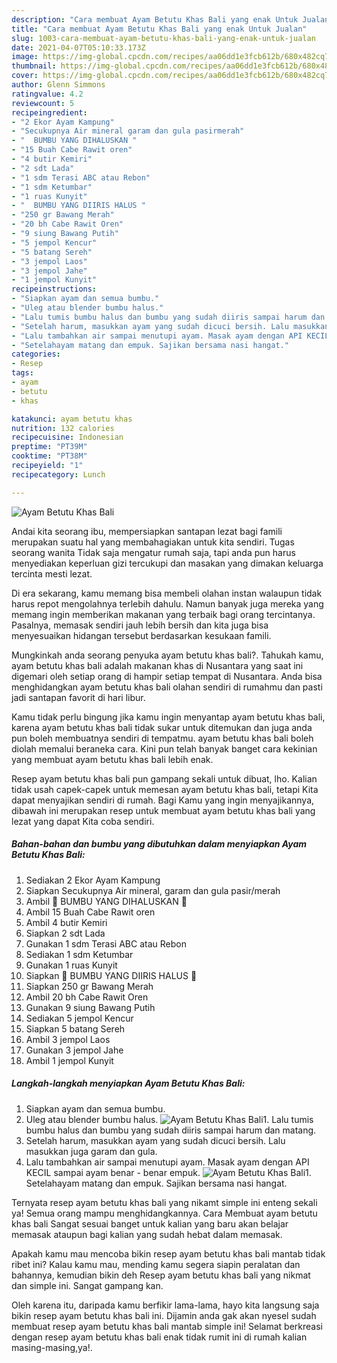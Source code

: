 ```yaml
---
description: "Cara membuat Ayam Betutu Khas Bali yang enak Untuk Jualan"
title: "Cara membuat Ayam Betutu Khas Bali yang enak Untuk Jualan"
slug: 1003-cara-membuat-ayam-betutu-khas-bali-yang-enak-untuk-jualan
date: 2021-04-07T05:10:33.173Z
image: https://img-global.cpcdn.com/recipes/aa06dd1e3fcb612b/680x482cq70/ayam-betutu-khas-bali-foto-resep-utama.jpg
thumbnail: https://img-global.cpcdn.com/recipes/aa06dd1e3fcb612b/680x482cq70/ayam-betutu-khas-bali-foto-resep-utama.jpg
cover: https://img-global.cpcdn.com/recipes/aa06dd1e3fcb612b/680x482cq70/ayam-betutu-khas-bali-foto-resep-utama.jpg
author: Glenn Simmons
ratingvalue: 4.2
reviewcount: 5
recipeingredient:
- "2 Ekor Ayam Kampung"
- "Secukupnya Air mineral garam dan gula pasirmerah"
- "  BUMBU YANG DIHALUSKAN "
- "15 Buah Cabe Rawit oren"
- "4 butir Kemiri"
- "2 sdt Lada"
- "1 sdm Terasi ABC atau Rebon"
- "1 sdm Ketumbar"
- "1 ruas Kunyit"
- "  BUMBU YANG DIIRIS HALUS "
- "250 gr Bawang Merah"
- "20 bh Cabe Rawit Oren"
- "9 siung Bawang Putih"
- "5 jempol Kencur"
- "5 batang Sereh"
- "3 jempol Laos"
- "3 jempol Jahe"
- "1 jempol Kunyit"
recipeinstructions:
- "Siapkan ayam dan semua bumbu."
- "Uleg atau blender bumbu halus."
- "Lalu tumis bumbu halus dan bumbu yang sudah diiris sampai harum dan matang."
- "Setelah harum, masukkan ayam yang sudah dicuci bersih. Lalu masukkan juga garam dan gula."
- "Lalu tambahkan air sampai menutupi ayam. Masak ayam dengan API KECIL sampai ayam benar - benar empuk."
- "Setelahayam matang dan empuk. Sajikan bersama nasi hangat."
categories:
- Resep
tags:
- ayam
- betutu
- khas

katakunci: ayam betutu khas 
nutrition: 132 calories
recipecuisine: Indonesian
preptime: "PT39M"
cooktime: "PT38M"
recipeyield: "1"
recipecategory: Lunch

---
```



![Ayam Betutu Khas Bali](https://img-global.cpcdn.com/recipes/aa06dd1e3fcb612b/680x482cq70/ayam-betutu-khas-bali-foto-resep-utama.jpg)

Andai kita seorang ibu, mempersiapkan santapan lezat bagi famili merupakan suatu hal yang membahagiakan untuk kita sendiri. Tugas seorang  wanita Tidak saja mengatur rumah saja, tapi anda pun harus menyediakan keperluan gizi tercukupi dan masakan yang dimakan keluarga tercinta mesti lezat.

Di era  sekarang, kamu memang bisa membeli olahan instan walaupun tidak harus repot mengolahnya terlebih dahulu. Namun banyak juga mereka yang memang ingin memberikan makanan yang terbaik bagi orang tercintanya. Pasalnya, memasak sendiri jauh lebih bersih dan kita juga bisa menyesuaikan hidangan tersebut berdasarkan kesukaan famili. 



Mungkinkah anda seorang penyuka ayam betutu khas bali?. Tahukah kamu, ayam betutu khas bali adalah makanan khas di Nusantara yang saat ini digemari oleh setiap orang di hampir setiap tempat di Nusantara. Anda bisa menghidangkan ayam betutu khas bali olahan sendiri di rumahmu dan pasti jadi santapan favorit di hari libur.

Kamu tidak perlu bingung jika kamu ingin menyantap ayam betutu khas bali, karena ayam betutu khas bali tidak sukar untuk ditemukan dan juga anda pun boleh membuatnya sendiri di tempatmu. ayam betutu khas bali boleh diolah memalui beraneka cara. Kini pun telah banyak banget cara kekinian yang membuat ayam betutu khas bali lebih enak.

Resep ayam betutu khas bali pun gampang sekali untuk dibuat, lho. Kalian tidak usah capek-capek untuk memesan ayam betutu khas bali, tetapi Kita dapat menyajikan sendiri di rumah. Bagi Kamu yang ingin menyajikannya, dibawah ini merupakan resep untuk membuat ayam betutu khas bali yang lezat yang dapat Kita coba sendiri.

<!--inarticleads1-->

##### Bahan-bahan dan bumbu yang dibutuhkan dalam menyiapkan Ayam Betutu Khas Bali:

1. Sediakan 2 Ekor Ayam Kampung
1. Siapkan Secukupnya Air mineral, garam dan gula pasir/merah
1. Ambil  🌿 BUMBU YANG DIHALUSKAN 🌿
1. Ambil 15 Buah Cabe Rawit oren
1. Ambil 4 butir Kemiri
1. Siapkan 2 sdt Lada
1. Gunakan 1 sdm Terasi ABC atau Rebon
1. Sediakan 1 sdm Ketumbar
1. Gunakan 1 ruas Kunyit
1. Siapkan  🌿 BUMBU YANG DIIRIS HALUS 🌿
1. Siapkan 250 gr Bawang Merah
1. Ambil 20 bh Cabe Rawit Oren
1. Gunakan 9 siung Bawang Putih
1. Sediakan 5 jempol Kencur
1. Siapkan 5 batang Sereh
1. Ambil 3 jempol Laos
1. Gunakan 3 jempol Jahe
1. Ambil 1 jempol Kunyit




<!--inarticleads2-->

##### Langkah-langkah menyiapkan Ayam Betutu Khas Bali:

1. Siapkan ayam dan semua bumbu.
1. Uleg atau blender bumbu halus.
<img src="//assets-global.cpcdn.com/assets/icons/button_play-2c75c40dde080a61004c1f40b05d8f140eaff45d7e9e6481dc71c63d2e7c4909.png" alt="Ayam Betutu Khas Bali">1. Lalu tumis bumbu halus dan bumbu yang sudah diiris sampai harum dan matang.
1. Setelah harum, masukkan ayam yang sudah dicuci bersih. Lalu masukkan juga garam dan gula.
1. Lalu tambahkan air sampai menutupi ayam. Masak ayam dengan API KECIL sampai ayam benar - benar empuk.
<img src="//assets-global.cpcdn.com/assets/icons/button_play-2c75c40dde080a61004c1f40b05d8f140eaff45d7e9e6481dc71c63d2e7c4909.png" alt="Ayam Betutu Khas Bali">1. Setelahayam matang dan empuk. Sajikan bersama nasi hangat.




Ternyata resep ayam betutu khas bali yang nikamt simple ini enteng sekali ya! Semua orang mampu menghidangkannya. Cara Membuat ayam betutu khas bali Sangat sesuai banget untuk kalian yang baru akan belajar memasak ataupun bagi kalian yang sudah hebat dalam memasak.

Apakah kamu mau mencoba bikin resep ayam betutu khas bali mantab tidak ribet ini? Kalau kamu mau, mending kamu segera siapin peralatan dan bahannya, kemudian bikin deh Resep ayam betutu khas bali yang nikmat dan simple ini. Sangat gampang kan. 

Oleh karena itu, daripada kamu berfikir lama-lama, hayo kita langsung saja bikin resep ayam betutu khas bali ini. Dijamin anda gak akan nyesel sudah membuat resep ayam betutu khas bali mantab simple ini! Selamat berkreasi dengan resep ayam betutu khas bali enak tidak rumit ini di rumah kalian masing-masing,ya!.

